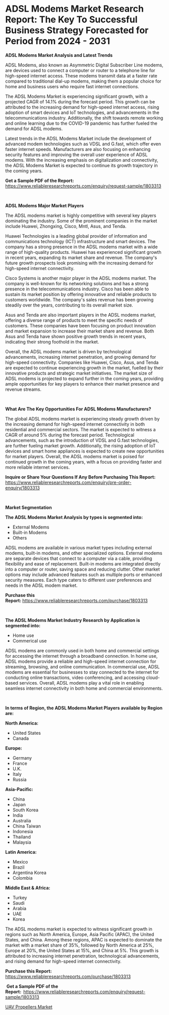 <p><h1>ADSL Modems Market Research Report: The Key To Successful Business Strategy Forecasted for Period from 2024 - 2031</h1></p><p><strong>ADSL Modems Market Analysis and Latest Trends</strong></p>
<p><p>ADSL Modems, also known as Asymmetric Digital Subscriber Line modems, are devices used to connect a computer or router to a telephone line for high-speed internet access. These modems transmit data at a faster rate compared to traditional dial-up modems, making them a popular choice for home and business users who require fast internet connections.</p><p>The ADSL Modems Market is experiencing significant growth, with a projected CAGR of 14.1% during the forecast period. This growth can be attributed to the increasing demand for high-speed internet access, rising adoption of smart devices and IoT technologies, and advancements in the telecommunications industry. Additionally, the shift towards remote working and online learning due to the COVID-19 pandemic has further fueled the demand for ADSL modems.</p><p>Latest trends in the ADSL Modems Market include the development of advanced modem technologies such as VDSL and G.fast, which offer even faster internet speeds. Manufacturers are also focusing on enhancing security features and improving the overall user experience of ADSL modems. With the increasing emphasis on digitalization and connectivity, the ADSL Modems Market is expected to continue its growth trajectory in the coming years.</p></p>
<p><strong>Get a Sample PDF of the Report:&nbsp;</strong> <a href="https://www.reliableresearchreports.com/enquiry/request-sample/1803313">https://www.reliableresearchreports.com/enquiry/request-sample/1803313</a></p>
<p>&nbsp;</p>
<p><strong>ADSL Modems Major Market Players</strong></p>
<p><p>The ADSL modems market is highly competitive with several key players dominating the industry. Some of the prominent companies in the market include Huawei, Zhongxing, Cisco, Mntl, Asus, and Tenda.</p><p>Huawei Technologies is a leading global provider of information and communications technology (ICT) infrastructure and smart devices. The company has a strong presence in the ADSL modems market with a wide range of high-quality products. Huawei has experienced significant growth in recent years, expanding its market share and revenue. The company's future growth prospects look promising with the increasing demand for high-speed internet connectivity.</p><p>Cisco Systems is another major player in the ADSL modems market. The company is well-known for its networking solutions and has a strong presence in the telecommunications industry. Cisco has been able to sustain its market position by offering innovative and reliable products to customers worldwide. The company's sales revenue has been growing steadily over the years, contributing to its overall market size.</p><p>Asus and Tenda are also important players in the ADSL modems market, offering a diverse range of products to meet the specific needs of customers. These companies have been focusing on product innovation and market expansion to increase their market share and revenue. Both Asus and Tenda have shown positive growth trends in recent years, indicating their strong foothold in the market.</p><p>Overall, the ADSL modems market is driven by technological advancements, increasing internet penetration, and growing demand for high-speed connectivity. Companies like Huawei, Cisco, Asus, and Tenda are expected to continue experiencing growth in the market, fuelled by their innovative products and strategic market initiatives. The market size of ADSL modems is projected to expand further in the coming years, providing ample opportunities for key players to enhance their market presence and revenue streams.</p></p>
<p>&nbsp;</p>
<p><strong>What Are The Key Opportunities For ADSL Modems Manufacturers?</strong></p>
<p><p>The global ADSL modems market is experiencing steady growth driven by the increasing demand for high-speed internet connectivity in both residential and commercial sectors. The market is expected to witness a CAGR of around 5% during the forecast period. Technological advancements, such as the introduction of VDSL and G.fast technologies, are further fueling market growth. Additionally, the rising adoption of IoT devices and smart home appliances is expected to create new opportunities for market players. Overall, the ADSL modems market is poised for continued growth in the coming years, with a focus on providing faster and more reliable internet services.</p></p>
<p><strong>Inquire or Share Your Questions If Any Before Purchasing This Report:</strong> <a href="https://www.reliableresearchreports.com/enquiry/pre-order-enquiry/1803313">https://www.reliableresearchreports.com/enquiry/pre-order-enquiry/1803313</a></p>
<p>&nbsp;</p>
<p><strong>Market Segmentation</strong></p>
<p><strong>The ADSL Modems Market Analysis by types is segmented into:</strong></p>
<p><ul><li>External Modems</li><li>Built-in Modems</li><li>Others</li></ul></p>
<p><p>ADSL modems are available in various market types including external modems, built-in modems, and other specialized options. External modems are separate devices that connect to a computer via a cable, providing flexibility and ease of replacement. Built-in modems are integrated directly into a computer or router, saving space and reducing clutter. Other market options may include advanced features such as multiple ports or enhanced security measures. Each type caters to different user preferences and needs in the ADSL modem market.</p></p>
<p><strong>Purchase this Report:&nbsp;</strong><a href="https://www.reliableresearchreports.com/purchase/1803313">https://www.reliableresearchreports.com/purchase/1803313</a></p>
<p>&nbsp;</p>
<p><strong>The ADSL Modems Market Industry Research by Application is segmented into:</strong></p>
<p><ul><li>Home use</li><li>Commerical use</li></ul></p>
<p><p>ADSL modems are commonly used in both home and commercial settings for accessing the internet through a broadband connection. In home use, ADSL modems provide a reliable and high-speed internet connection for streaming, browsing, and online communication. In commercial use, ADSL modems are essential for businesses to stay connected to the internet for conducting online transactions, video conferencing, and accessing cloud-based services. Overall, ADSL modems play a vital role in enabling seamless internet connectivity in both home and commercial environments.</p></p>
<p>&nbsp;</p>
<p><strong>In terms of Region, the ADSL Modems Market Players available by Region are:</strong></p>
<p>
    <p> <strong> North America: </strong>
        <ul>
            <li>United States</li>
            <li>Canada</li>
        </ul>
        </p> 
    <p> <strong> Europe: </strong>
        <ul>
            <li>Germany</li>
            <li>France</li>
            <li>U.K.</li>
            <li>Italy</li>
            <li>Russia</li>
        </ul>
        </p> 
    <p> <strong> Asia-Pacific: </strong>
        <ul>
            <li>China</li>
            <li>Japan</li>
            <li>South Korea</li>
            <li>India</li>
            <li>Australia</li>
            <li>China Taiwan</li>
            <li>Indonesia</li>
            <li>Thailand</li>
            <li>Malaysia</li>
        </ul>
        </p> 
    <p> <strong> Latin America: </strong>
        <ul>
            <li>Mexico</li>
            <li>Brazil</li>
            <li>Argentina Korea</li>
            <li>Colombia</li>
        </ul>
        </p> 
    <p> <strong> Middle East & Africa: </strong>
        <ul>
            <li>Turkey</li>
            <li>Saudi</li>
            <li>Arabia</li>
            <li>UAE</li>
            <li>Korea</li>
        </ul>
    </p>
    </p>
<p><p>The ADSL modems market is expected to witness significant growth in regions such as North America, Europe, Asia Pacific (APAC), the United States, and China. Among these regions, APAC is expected to dominate the market with a market share of 35%, followed by North America at 25%, Europe at 20%, the United States at 15%, and China at 5%. This growth is attributed to increasing internet penetration, technological advancements, and rising demand for high-speed internet connectivity.</p></p>
<p><strong>Purchase this Report: </strong><a href="https://www.reliableresearchreports.com/purchase/1803313">https://www.reliableresearchreports.com/purchase/1803313</a></p>
<p>&nbsp;<strong>Get a Sample PDF of the Report:&nbsp;&nbsp;</strong><a href="https://www.reliableresearchreports.com/enquiry/request-sample/1803313">https://www.reliableresearchreports.com/enquiry/request-sample/1803313</a></p>
<p><strong></strong></p>
<p><p><a href="https://confirmed-shield-e13.notion.site/UAV-Propellers-Market-Size-and-Growth-Market-Segmentation-Regional-and-Country-Breakdowns-and-Mar-e69bc2dd3cd043feb086fd8d3563c3f2">UAV Propellers Market</a></p></p>